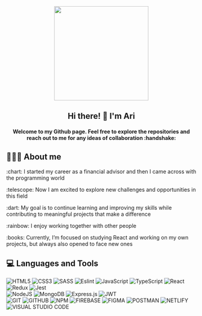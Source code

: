 <div id="header" align="center">
<img src="https://media.giphy.com/media/MeJgB3yMMwIaHmKD4z/giphy.gif" width="250"/>
  <div/>
<h2 align="center"> Hi there! 👋  I'm Ari </h2>
<h4 align="center">Welcome to my Github page. Feel free to explore the repositories and reach out to me for any ideas of collaboration :handshake:</h4>
   <div align="left"> 
     
## 👩🏻‍💻 About me

  <p> :chart: 	I started my career as a financial advisor and then I came across with the programming world</p>
  <p>:telescope: Now I am excited to explore new challenges and opportunities in this field</p>
  <p> :dart: My goal is to continue learning and improving my skills while contributing to meaningful projects that make a difference</p>
  <p>:rainbow: I enjoy working together with other people</p>
  <p> :books: Currently, I’m focused on studying React and working on my own projects, but always also opened to face new ones</p>
     
   <div align="left">  

## 💻 Languages and Tools
  
  ![HTML5](https://img.shields.io/badge/html5-%23E34F26.svg?style=for-the-badge&logo=html5&logoColor=white)
  ![CSS3](https://img.shields.io/badge/css3-%231572B6.svg?style=for-the-badge&logo=css3&logoColor=white) ![SASS](https://img.shields.io/badge/SASS-hotpink.svg?style=for-the-badge&logo=SASS&logoColor=white) ![Eslint](https://img.shields.io/badge/eslint-blueviolet.svg?style=for-the-badge&logo=eslint&logoColor=white) ![JavaScript](https://img.shields.io/badge/javascript-%23323330.svg?style=for-the-badge&logo=javascript&logoColor=%23F7DF1E) ![TypeScript](https://img.shields.io/badge/typescript-%23007ACC.svg?style=for-the-badge&logo=typescript&logoColor=white) ![React](https://img.shields.io/badge/react-%2320232a.svg?style=for-the-badge&logo=react&logoColor=%2361DAFB) ![Redux](https://img.shields.io/badge/redux-%23593d88.svg?style=for-the-badge&logo=redux&logoColor=white) ![Jest](https://img.shields.io/badge/-jest-%23C21325?style=for-the-badge&logo=jest&logoColor=white) 
     <br/>
![NodeJS](https://img.shields.io/badge/node.js-6DA55F?style=for-the-badge&logo=node.js&logoColor=white)
![MongoDB](https://img.shields.io/badge/MongoDB-%234ea94b.svg?style=for-the-badge&logo=mongodb&logoColor=white)  ![Express.js](https://img.shields.io/badge/express.js-%23404d59.svg?style=for-the-badge&logo=express&logoColor=%2361DAFB) ![JWT](https://img.shields.io/badge/JWT-000000?style=for-the-badge&logo=JSON%20web%20tokens&logoColor=%2361DAFB)
     <br/>
![GIT](https://img.shields.io/badge/GIT-red.svg?style=for-the-badge&logo=git&logoColor=white) ![GITHUB](https://img.shields.io/badge/GITHUB-black.svg?style=for-the-badge&logo=github&logoColor=white) ![NPM](https://img.shields.io/badge/NPM-%23000000.svg?style=for-the-badge&logo=npm&logoColor=white) ![FIREBASE](https://img.shields.io/badge/firebase-orange.svg?style=for-the-badge&logo=firebase&logoColor=white) ![FIGMA](https://img.shields.io/badge/figma-red.svg?style=for-the-badge&logo=figma&logoColor=white) ![POSTMAN](https://img.shields.io/badge/POSTMAN-orange.svg?style=for-the-badge&logo=postman&logoColor=white) ![NETLIFY](https://img.shields.io/badge/NETLIFY-black.svg?style=for-the-badge&logo=netlify&logoColor=white) ![VISUAL STUDIO CODE](https://img.shields.io/badge/visual%20studio%20code-blue.svg?style=for-the-badge&logo=visual-studio-code&logoColor=white)


